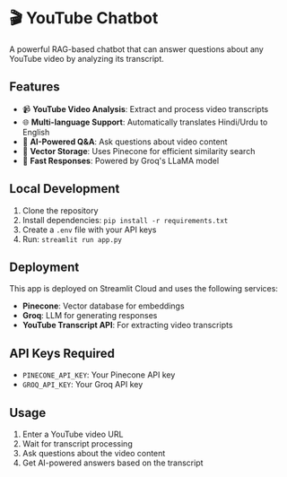 # 🎬 YouTube Chatbot

A powerful RAG-based chatbot that can answer questions about any YouTube video by analyzing its transcript.

## Features

- 📹 **YouTube Video Analysis**: Extract and process video transcripts
- 🌐 **Multi-language Support**: Automatically translates Hindi/Urdu to English
- 🤖 **AI-Powered Q&A**: Ask questions about video content
- 💾 **Vector Storage**: Uses Pinecone for efficient similarity search
- 🚀 **Fast Responses**: Powered by Groq's LLaMA model

## Local Development

1. Clone the repository
2. Install dependencies: `pip install -r requirements.txt`
3. Create a `.env` file with your API keys
4. Run: `streamlit run app.py`

## Deployment

This app is deployed on Streamlit Cloud and uses the following services:
- **Pinecone**: Vector database for embeddings
- **Groq**: LLM for generating responses
- **YouTube Transcript API**: For extracting video transcripts

## API Keys Required

- `PINECONE_API_KEY`: Your Pinecone API key
- `GROQ_API_KEY`: Your Groq API key

## Usage

1. Enter a YouTube video URL
2. Wait for transcript processing
3. Ask questions about the video content
4. Get AI-powered answers based on the transcript
